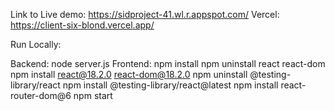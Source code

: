 Link to Live demo: https://sidproject-41.wl.r.appspot.com/
Vercel: https://client-six-blond.vercel.app/

Run Locally:

Backend: node server.js
Frontend:
npm install
npm uninstall react react-dom
npm install react@18.2.0 react-dom@18.2.0
npm uninstall @testing-library/react
npm install @testing-library/react@latest
npm install react-router-dom@6
npm start
